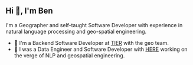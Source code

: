 ## Hi 👋, I'm Ben

I'm a Geographer and self-taught Software Developer with experience
in natural language processing and geo-spatial engineering.

- 🛴 I'm a Backend Software Developer at [TIER](https://tier.app/) with the geo team.
- 🚙 I was a Data Engineer and Software Developer with [HERE](https://here.com) working on the verge
  of NLP and geospatial engineering.
